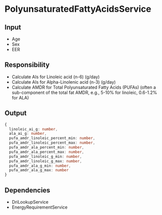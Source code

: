 # PolyunsaturatedFattyAcidsService

## Input
- Age
- Sex
- EER

## Responsibility
- Calculate AIs for Linoleic acid (n-6) (g/day)
- Calculate AIs for Alpha-Linolenic acid (n-3) (g/day)
- Calculate AMDR for Total Polyunsaturated Fatty Acids (PUFAs) (often a sub-component of the total fat AMDR, e.g., 5-10% for linoleic, 0.6-1.2% for ALA)

## Output
```typescript
{
  linoleic_ai_g: number,
  ala_ai_g: number,
  pufa_amdr_linoleic_percent_min: number,
  pufa_amdr_linoleic_percent_max: number,
  pufa_amdr_ala_percent_min: number,
  pufa_amdr_ala_percent_max: number,
  pufa_amdr_linoleic_g_min: number,
  pufa_amdr_linoleic_g_max: number,
  pufa_amdr_ala_g_min: number,
  pufa_amdr_ala_g_max: number
}
```

## Dependencies
- DriLookupService
- EnergyRequirementService 